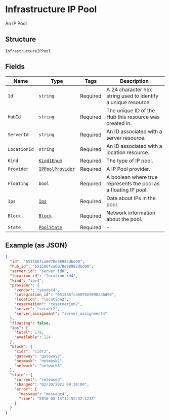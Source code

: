 
# Infrastructure IP Pool

An IP Pool

## Structure

`InfrastructureIPPool`

## Fields

| Name | Type | Tags | Description |
|  --- | --- | --- | --- |
| `Id` | `string` | Required | A 24 character hex string used to identify a unique resource. |
| `HubId` | `string` | Required | The unique ID of the Hub this resource was created in. |
| `ServerId` | `string` | Required | An ID associated with a server resource. |
| `LocationId` | `string` | Required | An ID associated with a location resource. |
| `Kind` | [`Kind1Enum`](../../doc/models/kind-1-enum.md) | Required | The type of IP pool. |
| `Provider` | [`IPPoolProvider`](../../doc/models/ip-pool-provider.md) | Required | A IP Pool provider. |
| `Floating` | `bool` | Required | A boolean where true represents the pool as a floating IP pool. |
| `Ips` | [`Ips`](../../doc/models/ips.md) | Required | Data about IPs in the pool. |
| `Block` | [`Block`](../../doc/models/block.md) | Required | Network information about the pool. |
| `State` | [`PoolState`](../../doc/models/pool-state.md) | Required | - |

## Example (as JSON)

```json
{
  "id": "651586fca6078e98982dbd90",
  "hub_id": "651586fca6078e98982dbd90",
  "server_id": "server_id0",
  "location_id": "location_id4",
  "kind": "ipv4",
  "provider": {
    "vendor": "vendor4",
    "integration_id": "651586fca6078e98982dbd90",
    "location": "location2",
    "reservation": "reservation2",
    "server": "server2",
    "server_assignment": "server_assignment4"
  },
  "floating": false,
  "ips": {
    "total": 178,
    "available": 124
  },
  "block": {
    "cidr": "cidr2",
    "gateway": "gateway2",
    "netmask": "netmask2",
    "network": "network8"
  },
  "state": {
    "current": "released",
    "changed": "01/30/2021 08:30:00",
    "error": {
      "message": "message4",
      "time": "2016-03-13T12:52:32.123Z"
    }
  }
}
```

